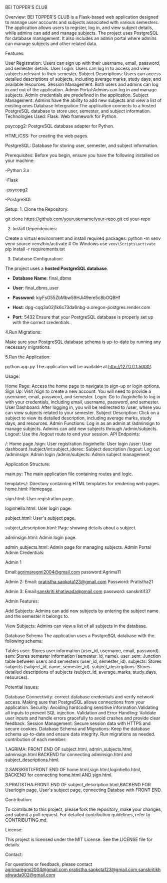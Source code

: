 BEI TOPPER'S CLUB

Overview: BEI TOPPER'S CLUB is a Flask-based web application designed to manage user accounts and subjects associated with various semesters. The application allows users to register, log in, and view subject details, while admins can add and manage subjects. The project uses PostgreSQL for database management. It also includes an admin portal where admins can manage subjects and other related data.

Features:

User Registration: Users can sign up with their username, email, password, and semester details.
User Login: Users can log in to access and view subjects relevant to their semester.
Subject Descriptions: Users can access detailed descriptions of subjects, including average marks, study days, and available resources.
Session Management: Both users and admins can log in and out of the application.
Admin Portal:Admins can log in and manage subjects. Admin credentials are predefined in the application.
Subject Management: Admins have the ability to add new subjects and view a list of existing ones
Database Intergration:The application connects to a hosted PostgreSQL database to store user, semester, and subject information.
Technologies Used: Flask: Web framework for Python.

psycopg2: PostgreSQL database adapter for Python.

HTML/CSS: For creating the web pages.

PostgreSQL: Database for storing user, semester, and subject information.

Prerequisites: Before you begin, ensure you have the following installed on your machine:

-Python 3.x

-Flask

-psycopg2

-PostgreSQL

Setup: 1. Clone the Repository:

git clone https://github.com/yourusername/your-repo.git
cd your-repo

2. Install Dependencies:

Create a virtual environment and install required packages:
python -m venv venv
source venv/bin/activate  # On Windows use `venv\Scripts\activate`
pip install -r requirements.txt

3. Database Configuration:

The project uses a **hosted PostgreSQL database**.

- **Database Name**: final_dbms

- **User**: final_dbms_user

- **Password**: kiyFsG55ZbMbw59HJi49ere5c8bOQBHf

- **Host**: dpg-cqq3a02j1k6c73da6nbg-a.oregon-postgres.render.com

- **Port**: 5432
Ensure that your PostgreSQL database is properly set up with the correct credentials.

4.Run Migrations:

 Make sure your PostgreSQL database schema is up-to-date by running any necessary migrations.

5.Run the Application:

python app.py
The application will be available at http://127.0.0.1:5000/.

Usage:

Home Page: Access the home page to navigate to sign-up or login options.
Sign Up: Visit /sign to create a new account. You will need to provide a username, email, password, and semester.
Login: Go to /loginhello to log in with your credentials, including email, username, password, and semester.
User Dashboard: After logging in, you will be redirected to /user, where you can view subjects related to your semester.
Subject Description: Click on a subject to view its detailed description, including average marks, study days, and resources.
Admin Functions: Log in as an admin at /adminsign to manage subjects. Admins can add new subjects through /admin/subjects.
Logout: Use the /logout route to end your session.
API Endpoints:

/: Home page
/sign: User registration
/loginhello: User login
/user: User dashboard
/subject/int:subject_iderec: Subject description
/logout: Log out
/adminsign: Admin login
/admin/subjects: Admin subject management

Application Structure:

main.py: The main application file containing routes and logic.

templates/: Directory containing HTML templates for rendering web pages. home.html: Homepage.

 sign.html: User registration page.
 
 loginhello.html: User login page.
 
 subject.html: User's subject page.
 
 subject_description.html: Page showing details about a subject.
 
 adminsign.html: Admin login page.
 
 admin_subjects.html: Admin page for managing subjects.
Admin Portal Admin Credentials:

Admin 1

Email:agrimaregmi2004@gmail.com
password:Agrima11

Admin 2:
Email: pratistha.sapkota123@gmail.com
Password: Pratistha21

Admin 3:
Email:sanskriti.khatiwada@gmail.com
password: sanskriti137

Admin Features:

Add Subjects: Admins can add new subjects by entering the subject name and the semester it belongs to.

View Subjects: Admins can view a list of all subjects in the database.

Database Schema
The application uses a PostgreSQL database with the following schema:

Tables
user: Stores user information (user_id, username, email, password).
sem: Stores semester information (semester_id, name).
user_sem: Junction table between users and semesters (user_id, semester_id).
subjects: Stores subjects (subject_id, name, semester_id).
subject_descriptions: Stores detailed descriptions of subjects (subject_id, average_marks, study_days, resources).

Potential Issues:

Database Connectivity: correct database credentials and verify network access. Making sure that PostgreSQL allows connections from your application.
Security: Avoiding hardcoding sensitive information.Validating all inputs to prevent SQL injection.
Validation and Error Handling: Validate user inputs and handle errors gracefully to avoid crashes and provide clear feedback.
Session Management: Secure session data with HTTPS and secure cookies.
Database Schema and Migrations: Keep the database schema up-to-date and ensure data integrity. Run migrations as needed.
contribution of each member:

1.AGRIMA: FRONT END OF subject.html, admin_subjects.html, adminsign.html BACKEND for connecting adminsign.html and subject_descriptions.html.

2.SANSKRITI:FRONT END OF home.html,sign.html,loginhello.html, BACKEND for connecting home.html AND sign.html.

3.PRATISTHA:FRONT END OF subject_description.html,BACKEND FOR Userlogin page, User's subject page, connecting Databse with FRONT END.

Contribution:

To contribute to this project, please fork the repository, make your changes, and submit a pull request. For detailed contribution guidelines, refer to CONTRIBUTING.md.

License:

This project is licensed under the MIT License. See the LICENSE file for details.

Contact:

For questions or feedback, please contact agrimaregmi2004@gmail.com,pratistha.sapkota123@gmail.com,sanskritikhatiwada002@gmail.com
